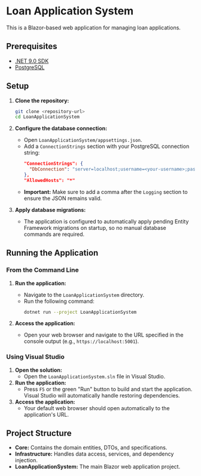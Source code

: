 # Loan Application System

This is a Blazor-based web application for managing loan applications.

## Prerequisites

- [.NET 9.0 SDK](https://dotnet.microsoft.com/download/dotnet/9.0)
- [PostgreSQL](https://www.postgresql.org/download/)

## Setup

1.  **Clone the repository:**
    ```bash
    git clone <repository-url>
    cd LoanApplicationSystem
    ```

2.  **Configure the database connection:**
    -   Open `LoanApplicationSystem/appsettings.json`.
    -   Add a `ConnectionStrings` section with your PostgreSQL connection string:
        ```json
        "ConnectionStrings": {
          "DbConnection": "server=localhost;username=<your-username>;password=<your-password>;database=loanappsystem;Port=5432;SslMode=Prefer;MinPoolSize=1;"
        },
        "AllowedHosts": "*"
        ```
    -   **Important:** Make sure to add a comma after the `Logging` section to ensure the JSON remains valid.

3.  **Apply database migrations:**
    -   The application is configured to automatically apply pending Entity Framework migrations on startup, so no manual database commands are required.

## Running the Application

### From the Command Line

1.  **Run the application:**
    -   Navigate to the `LoanApplicationSystem` directory.
    -   Run the following command:
        ```bash
        dotnet run --project LoanApplicationSystem
        ```

2.  **Access the application:**
    -   Open your web browser and navigate to the URL specified in the console output (e.g., `https://localhost:5001`).

### Using Visual Studio

1.  **Open the solution:**
    -   Open the `LoanApplicationSystem.sln` file in Visual Studio.
2.  **Run the application:**
    -   Press `F5` or the green "Run" button to build and start the application. Visual Studio will automatically handle restoring dependencies.
3.  **Access the application:**
    -   Your default web browser should open automatically to the application's URL.

## Project Structure

-   **Core:** Contains the domain entities, DTOs, and specifications.
-   **Infrastructure:** Handles data access, services, and dependency injection.
-   **LoanApplicationSystem:** The main Blazor web application project.